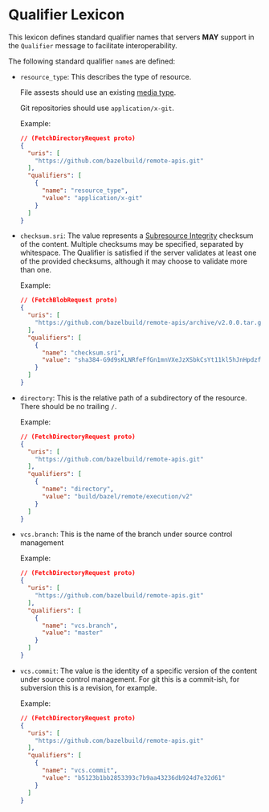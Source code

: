 # Qualifier Lexicon

This lexicon defines standard qualifier names that servers
**MAY** support in the `Qualifier` message to facilitate interoperability.

The following standard qualifier `name`s are defined:

* `resource_type`: This describes the type of resource.

  File assests should use an existing [media type](https://www.iana.org/assignments/media-types/media-types.xhtml).

  Git repositories should use `application/x-git`.
  
  Example:
  ```json
  // (FetchDirectoryRequest proto)
  {
    "uris": [
      "https://github.com/bazelbuild/remote-apis.git"
    ],
    "qualifiers": [
      {
        "name": "resource_type",
        "value": "application/x-git"
      }
    ]
  }
  ```   

* `checksum.sri`: The value represents a [Subresource Integrity](https://www.w3.org/TR/SRI/)
  checksum of the content. Multiple checksums may be specified, separated by
  whitespace. The Qualifier is satisfied if the server validates at least one of the
  provided checksums, although it may choose to validate more than one.

  Example:
  ```json
  // (FetchBlobRequest proto)
  {
    "uris": [
      "https://github.com/bazelbuild/remote-apis/archive/v2.0.0.tar.gz"
    ],
    "qualifiers": [
      {
        "name": "checksum.sri",
        "value": "sha384-G9d9sKLNRfeFfGn1mnVXeJzXSbkCsYt11kl5hJnHpdzfVuLIuruIDnrs/lZyB4Gs"
      }
    ]
  }
  ```

* `directory`: This is the relative path of a subdirectory of the resource.  There should
  be no trailing `/`.

  Example:
  ```json
  // (FetchDirectoryRequest proto)
  {
    "uris": [
      "https://github.com/bazelbuild/remote-apis.git"
    ],
    "qualifiers": [
      {
        "name": "directory",
        "value": "build/bazel/remote/execution/v2"
      }
    ]
  }
  ```

* `vcs.branch`: This is the name of the branch under source control management

  Example:
  ```json
  // (FetchDirectoryRequest proto)
  {
    "uris": [
      "https://github.com/bazelbuild/remote-apis.git"
    ],
    "qualifiers": [
      {
        "name": "vcs.branch",
        "value": "master"
      }
    ]
  }
  ```

* `vcs.commit`: The value is the identity of a specific version of the content
  under source control management.  For git this is a commit-ish, for subversion
  this is a revision, for example.

  Example:
  ```json
  // (FetchDirectoryRequest proto)
  {
    "uris": [
      "https://github.com/bazelbuild/remote-apis.git"
    ],
    "qualifiers": [
      {
        "name": "vcs.commit",
        "value": "b5123b1bb2853393c7b9aa43236db924d7e32d61"
      }
    ]
  }
  ```
